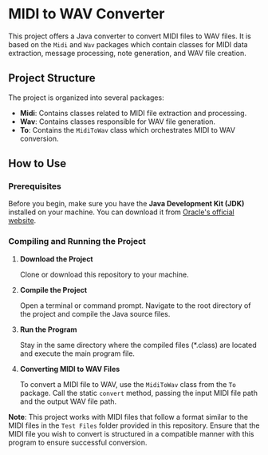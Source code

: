 # MIDI to WAV Converter

This project offers a Java converter to convert MIDI files to WAV files. It is based on the `Midi` and `Wav` packages which contain classes for MIDI data extraction, message processing, note generation, and WAV file creation.

## Project Structure

The project is organized into several packages:

- **Midi**: Contains classes related to MIDI file extraction and processing.
- **Wav**: Contains classes responsible for WAV file generation.
- **To**: Contains the `MidiToWav` class which orchestrates MIDI to WAV conversion.

## How to Use

### Prerequisites

Before you begin, make sure you have the **Java Development Kit (JDK)** installed on your machine. You can download it from [Oracle's official website](https://www.oracle.com/java/technologies/javase-jdk15-downloads.html).

### Compiling and Running the Project

1. **Download the Project**

   Clone or download this repository to your machine.

2. **Compile the Project**

   Open a terminal or command prompt. Navigate to the root directory of the project and compile the Java source files.

3. **Run the Program**

   Stay in the same directory where the compiled files (*.class) are located and execute the main program file.

4. **Converting MIDI to WAV Files**

   To convert a MIDI file to WAV, use the `MidiToWav` class from the `To` package. Call the static `convert` method, passing the input MIDI file path and the output WAV file path.

**Note**: This project works with MIDI files that follow a format similar to the MIDI files in the `Test Files` folder provided in this repository. Ensure that the MIDI file you wish to convert is structured in a compatible manner with this program to ensure successful conversion.
